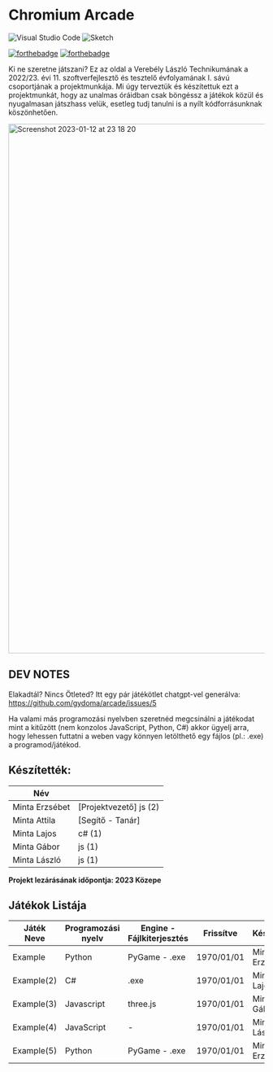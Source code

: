 # Chromium Arcade

![Visual Studio Code](https://img.shields.io/badge/Visual%20Studio%20Code-0078d7.svg?style=for-the-badge&logo=visual-studio-code&logoColor=white)
![Sketch](https://img.shields.io/badge/Sketch-FFB387?style=for-the-badge&logo=sketch&logoColor=black)

[![forthebadge](https://forthebadge.com/images/badges/gluten-free.svg)](https://forthebadge.com)
[![forthebadge](https://forthebadge.com/images/badges/built-with-grammas-recipe.svg)](https://forthebadge.com)

Ki ne szeretne játszani? Ez az oldal a Verebély László Technikumának a 2022/23. évi 11. szoftverfejlesztő és tesztelő évfolyamának I. sávú csoportjának a projektmunkája. Mi úgy terveztük és készítettuk ezt a projektmunkát, hogy az unalmas óráidban csak böngéssz a játékok közül és nyugalmasan játszhass velük, esetleg tudj tanulni is a nyílt kódforrásunknak köszönhetően.

<img width="1041" alt="Screenshot 2023-01-12 at 23 18 20" src="https://user-images.githubusercontent.com/65687471/212193250-f856dca0-9d3a-4905-8eb4-8353e412f619.png">

## DEV NOTES

Elakadtál? Nincs Ötleted? Itt egy pár játékötlet chatgpt-vel generálva: https://github.com/gydoma/arcade/issues/5


Ha valami más programozási nyelvben szeretnéd megcsinálni a játékodat mint a kitűzött (nem konzolos JavaScript, Python, C#) akkor ügyelj arra, hogy lehessen futtatni a weben vagy könnyen letölthető egy fájlos (pl.: .exe) a programod/játékod.



## Készítették:

| Név | |
| ------ | ------ |
| Minta Erzsébet | [Projektvezető] js (2)|
| Minta Attila | [Segítő - Tanár] |
| Minta Lajos | c# (1) |
| Minta Gábor | js (1) |
| Minta László | js (1) |





**Projekt lezárásának időpontja: 2023 Közepe**



## Játékok Listája

| Játék Neve | Programozási nyelv | Engine - Fájlkiterjesztés | Frissítve | Készítette |
| ------ | ------ | ------ | ------ | ------ |
| Example | Python | PyGame - .exe | 1970/01/01 | Minta Erzsébet |
| Example(2) | C# | .exe | 1970/01/01 | Minta Lajos |
| Example(3) | Javascript | three.js | 1970/01/01 | Minta Gábor |
| Example(4) | JavaScript | - | 1970/01/01 | Minta László |
| Example(5) | Python | PyGame - .exe | 1970/01/01 | Minta Erzsébet |


